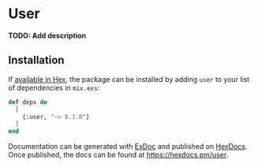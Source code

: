 # User

**TODO: Add description**

## Installation

If [available in Hex](https://hex.pm/docs/publish), the package can be installed
by adding `user` to your list of dependencies in `mix.exs`:

```elixir
def deps do
  [
    {:user, "~> 0.1.0"}
  ]
end
```

Documentation can be generated with [ExDoc](https://github.com/elixir-lang/ex_doc)
and published on [HexDocs](https://hexdocs.pm). Once published, the docs can
be found at <https://hexdocs.pm/user>.

